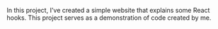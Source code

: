 In this project, I've created a simple website that explains some React hooks. This project serves as a demonstration of code created by me.